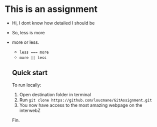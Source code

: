 # This is an assignment 


* Hi, I dont know how detailed I should be 
* So, less is more 
* more or less.
  * `less === more `
  * `more || less `
  
  ## Quick start
  To run locally:
  
  1. Open destination folder in terminal
  2. Run `git clone https://github.com/loucmane/GitAssignment.git`
  3. You now have access to the most amazing webpage on the interwebZ
  
  Fin.
